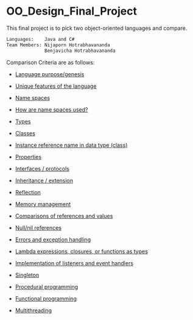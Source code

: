 # OO_Design_Final_Project
This final project is to pick two object-oriented languages and compare.
```sh
Languages:    Java and C#
Team Members: Nijaporn Hotrabhavananda 
              Benjavicha Hotrabhavananda
```

Comparison Criteria are as follows: 

- [Language purpose/genesis](langPurposes.md)

- [Unique features of the language](uniqueFeatures.md)
 
- [Name spaces](uniqueFeatures.md)

- [How are name spaces used?](uniqueFeatures.md)

- [Types](uniqueFeatures.md)

- [Classes](uniqueFeatures.md)

- [Instance reference name in data type (class)](uniqueFeatures.md)

- [Properties](uniqueFeatures.md)
 
- [Interfaces / protocols](uniqueFeatures.md)

- [Inheritance / extension](uniqueFeatures.md)

- [Reflection](uniqueFeatures.md)

- [Memory management](uniqueFeatures.md)

- [Comparisons of references and values](uniqueFeatures.md)

- [Null/nil references](uniqueFeatures.md)

- [Errors and exception handling](uniqueFeatures.md)

- [Lambda expressions, closures, or functions as types](uniqueFeatures.md)

- [Implementation of listeners and event handlers](uniqueFeatures.md)

- [Singleton](uniqueFeatures.md)

- [Procedural programming](uniqueFeatures.md)

- [Functional programming](uniqueFeatures.md)

- [Multithreading](uniqueFeatures.md)
